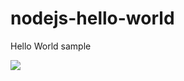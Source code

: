 # nodejs-hello-world
Hello World sample

![](https://codebuild.us-east-1.amazonaws.com/badges?uuid=eyJlbmNyeXB0ZWREYXRhIjoiak5ZbHB3VmplWVNjek5JcE9lTG9MVFVpbUhOd1p1dGdQQXhtVUtraGhtdEwycHVOMngzVDJLR0NNTjVUS1NBL3FDVTBKUzJVMThrSzdPVTNKSFBRZXk0PSIsIml2UGFyYW1ldGVyU3BlYyI6IjZROUZnNE9vOGZZaElqRm4iLCJtYXRlcmlhbFNldFNlcmlhbCI6MX0%3D&branch=main)